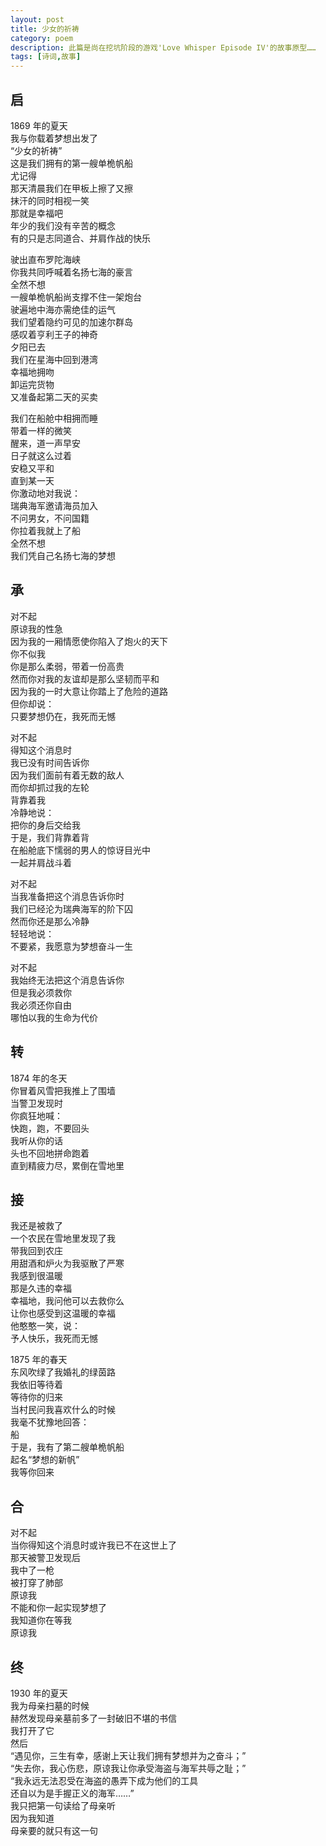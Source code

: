 ```yaml
---
layout: post
title: 少女的祈祷
category: poem
description: 此篇是尚在挖坑阶段的游戏'Love Whisper Episode IV'的故事原型……
tags: [诗词,故事]
---
```


## 启  
1869 年的夏天  
我与你载着梦想出发了  
“少女的祈祷”  
这是我们拥有的第一艘单桅帆船  
尤记得  
那天清晨我们在甲板上擦了又擦  
抹汗的同时相视一笑  
那就是幸福吧  
年少的我们没有辛苦的概念  
有的只是志同道合、并肩作战的快乐  

驶出直布罗陀海峡  
你我共同呼喊着名扬七海的豪言  
全然不想  
一艘单桅帆船尚支撑不住一架炮台  
驶遍地中海亦需绝佳的运气  
我们望着隐约可见的加速尔群岛  
感叹着亨利王子的神奇  
夕阳已去  
我们在星海中回到港湾  
幸福地拥吻  
卸运完货物  
又准备起第二天的买卖  

我们在船舱中相拥而睡  
带着一样的微笑  
醒来，道一声早安  
日子就这么过着  
安稳又平和  
直到某一天  
你激动地对我说：  
瑞典海军邀请海员加入  
不问男女，不问国籍  
你拉着我就上了船  
全然不想  
我们凭自己名扬七海的梦想  

## 承  
对不起  
原谅我的性急  
因为我的一厢情愿使你陷入了炮火的天下  
你不似我  
你是那么柔弱，带着一份高贵  
然而你对我的友谊却是那么坚韧而平和  
因为我的一时大意让你踏上了危险的道路  
但你却说：  
只要梦想仍在，我死而无憾  

对不起  
得知这个消息时  
我已没有时间告诉你  
因为我们面前有着无数的敌人  
而你却抓过我的左轮  
背靠着我  
冷静地说：  
把你的身后交给我  
于是，我们背靠着背  
在船舱底下懦弱的男人的惊讶目光中  
一起并肩战斗着  

对不起  
当我准备把这个消息告诉你时  
我们已经沦为瑞典海军的阶下囚  
然而你还是那么冷静  
轻轻地说：  
不要紧，我愿意为梦想奋斗一生  

对不起  
我始终无法把这个消息告诉你  
但是我必须救你  
我必须还你自由  
哪怕以我的生命为代价  

## 转  
1874 年的冬天  
你冒着风雪把我推上了围墙  
当警卫发现时  
你疯狂地喊：  
快跑，跑，不要回头  
我听从你的话  
头也不回地拼命跑着  
直到精疲力尽，累倒在雪地里  

## 接  
我还是被救了  
一个农民在雪地里发现了我  
带我回到农庄  
用甜酒和炉火为我驱散了严寒  
我感到很温暖  
那是久违的幸福  
幸福地，我问他可以去救你么  
让你也感受到这温暖的幸福  
他憨憨一笑，说：  
予人快乐，我死而无憾  

1875 年的春天  
东风吹绿了我婚礼的绿茵路  
我依旧等待着  
等待你的归来  
当村民问我喜欢什么的时候  
我毫不犹豫地回答：  
船  
于是，我有了第二艘单桅帆船  
起名“梦想的新帆”  
我等你回来  

## 合  
对不起  
当你得知这个消息时或许我已不在这世上了  
那天被警卫发现后  
我中了一枪  
被打穿了肺部  
原谅我  
不能和你一起实现梦想了  
我知道你在等我  
原谅我  

## 终  
1930 年的夏天  
我为母亲扫墓的时候  
赫然发现母亲墓前多了一封破旧不堪的书信  
我打开了它  
然后  
“遇见你，三生有幸，感谢上天让我们拥有梦想并为之奋斗；”  
“失去你，我心伤悲，原谅我让你承受海盗与海军共辱之耻；”  
“我永远无法忍受在海盗的愚弄下成为他们的工具  
还自以为是手握正义的海军……”  
我只把第一句读给了母亲听  
因为我知道  
母亲要的就只有这一句  

